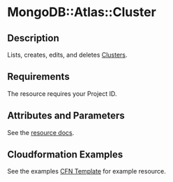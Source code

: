 # MongoDB::Atlas::Cluster

## Description

Lists, creates, edits, and deletes [Clusters](https://www.mongodb.com/docs/atlas/reference/api-resources-spec/v2/#tag/Clusters).

## Requirements

The resource requires your Project ID.

## Attributes and Parameters

See the [resource docs](docs/README.md).

## Cloudformation Examples

See the examples [CFN Template](/examples/cluster/cluster.json) for example resource.